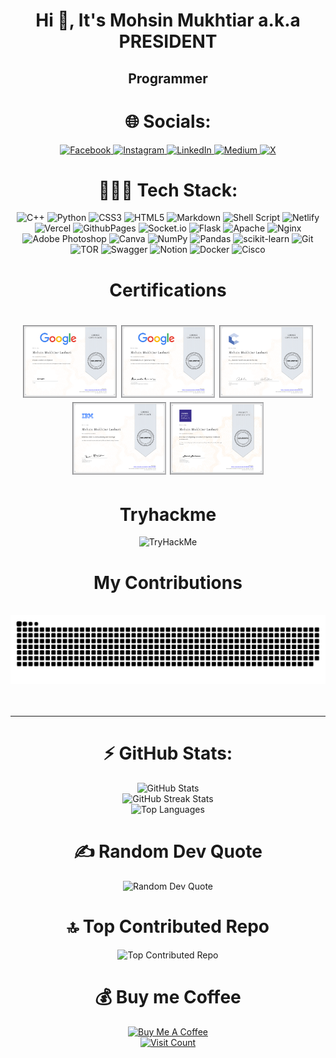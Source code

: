 <h1 align="center">Hi 👋, It's Mohsin Mukhtiar a.k.a PRESIDENT</h1>
<h2 align="center">Programmer
</h2>

<div align="center">
        <h1>🌐 Socials:</h1>
        <div>
            <a href="https://facebook.com/How.Mohsin">
                <img src="https://img.shields.io/badge/Facebook-%231877F2.svg?logo=Facebook&logoColor=white" alt="Facebook">
            </a>
            <a href="https://instagram.com/president_mohsin">
                <img src="https://img.shields.io/badge/Instagram-%23E4405F.svg?logo=Instagram&logoColor=white" alt="Instagram">
            </a>
            <a href="https://linkedin.com/in/mohsin-mukhtiar-lashari-773431288">
                <img src="https://img.shields.io/badge/LinkedIn-%230077B5.svg?logo=linkedin&logoColor=white" alt="LinkedIn">
            </a>
            <a href="https://medium.com/@PRESIDNET-XD">
                <img src="https://img.shields.io/badge/Medium-12100E?logo=medium&logoColor=white" alt="Medium">
            </a>
            <a href="https://x.com/just_mohsin">
                <img src="https://img.shields.io/badge/X-black.svg?logo=X&logoColor=white" alt="X">
            </a>
        </div>
    </div>
<div align="center">
        <h1>👨🏻‍🔬 Tech Stack:</h1>
        <div>
            <img src="https://img.shields.io/badge/c++-%2300599C.svg?style=for-the-badge&logo=c%2B%2B&logoColor=white" alt="C++">
            <img src="https://img.shields.io/badge/python-3670A0?style=for-the-badge&logo=python&logoColor=ffdd54" alt="Python">
            <img src="https://img.shields.io/badge/css3-%231572B6.svg?style=for-the-badge&logo=css3&logoColor=white" alt="CSS3">
            <img src="https://img.shields.io/badge/html5-%23E34F26.svg?style=for-the-badge&logo=html5&logoColor=white" alt="HTML5">
            <img src="https://img.shields.io/badge/markdown-%23000000.svg?style=for-the-badge&logo=markdown&logoColor=white" alt="Markdown">
            <img src="https://img.shields.io/badge/shell_script-%23121011.svg?style=for-the-badge&logo=gnu-bash&logoColor=white" alt="Shell Script">
            <img src="https://img.shields.io/badge/netlify-%23000000.svg?style=for-the-badge&logo=netlify&logoColor=#00C7B7" alt="Netlify">
            <img src="https://img.shields.io/badge/vercel-%23000000.svg?style=for-the-badge&logo=vercel&logoColor=white" alt="Vercel">
            <img src="https://img.shields.io/badge/github%20pages-121013?style=for-the-badge&logo=github&logoColor=white" alt="GithubPages">
            <img src="https://img.shields.io/badge/Socket.io-black?style=for-the-badge&logo=socket.io&badgeColor=010101" alt="Socket.io">
            <img src="https://img.shields.io/badge/flask-%23000.svg?style=for-the-badge&logo=flask&logoColor=white" alt="Flask">
            <img src="https://img.shields.io/badge/apache-%23D42029.svg?style=for-the-badge&logo=apache&logoColor=white" alt="Apache">
            <img src="https://img.shields.io/badge/nginx-%23009639.svg?style=for-the-badge&logo=nginx&logoColor=white" alt="Nginx">
            <img src="https://img.shields.io/badge/adobe%20photoshop-%2331A8FF.svg?style=for-the-badge&logo=adobe%20photoshop&logoColor=white" alt="Adobe Photoshop">
            <img src="https://img.shields.io/badge/Canva-%2300C4CC.svg?style=for-the-badge&logo=Canva&logoColor=white" alt="Canva">
            <img src="https://img.shields.io/badge/numpy-%23013243.svg?style=for-the-badge&logo=numpy&logoColor=white" alt="NumPy">
            <img src="https://img.shields.io/badge/pandas-%23150458.svg?style=for-the-badge&logo=pandas&logoColor=white" alt="Pandas">
            <img src="https://img.shields.io/badge/scikit--learn-%23F7931E.svg?style=for-the-badge&logo=scikit-learn&logoColor=white" alt="scikit-learn">
            <img src="https://img.shields.io/badge/git-%23F05033.svg?style=for-the-badge&logo=git&logoColor=white" alt="Git">
            <img src="https://img.shields.io/badge/tor-%237E4798.svg?style=for-the-badge&logo=tor-project&logoColor=white" alt="TOR">
            <img src="https://img.shields.io/badge/-Swagger-%23Clojure?style=for-the-badge&logo=swagger&logoColor=white" alt="Swagger">
            <img src="https://img.shields.io/badge/Notion-%23000000.svg?style=for-the-badge&logo=notion&logoColor=white" alt="Notion">
            <img src="https://img.shields.io/badge/docker-%230db7ed.svg?style=for-the-badge&logo=docker&logoColor=white" alt="Docker">
            <img src="https://img.shields.io/badge/cisco-%23049fd9.svg?style=for-the-badge&logo=cisco&logoColor=black" alt="Cisco">
        </div>
    </div>

    
<div align="center">
  <h1>Certifications<h1>
  <img src="assets/python-google.png" alt="Python" width="150">
  <img src="assets/cybersecurity.png" alt="Cyber" width="150">
  <img src="assets/Cpp.png" alt="Cpluscplus" width="150">
  <img src="assets/IBM.png" alt="Networking" width="150">
  <img src="assets/bash.png" alt="Bash" width="150">
</div>

<div align="center">
        <h1>Tryhackme </h1>
        <img src="https://tryhackme-badges.s3.amazonaws.com/President..png" alt="TryHackMe">

<div align="center">
  <h1>My Contributions</h1>
  <br>
  <img alt="snake eating my contributions" src="https://raw.githubusercontent.com/salesp07/salesp07/output/github-contribution-grid-snake.svg" />
  <br/><br/><br/>
</div>

---


 <div align="center">
        <h1>⚡ GitHub Stats:</h1>
        <div>
            <img src="https://github-readme-stats.vercel.app/api?username=PRESIDENT-XD&theme=dark&hide_border=false&include_all_commits=true&count_private=false" alt="GitHub Stats">
            <br/>
            <img src="https://github-readme-streak-stats.herokuapp.com/?user=PRESIDENT-XD&theme=dark&hide_border=false" alt="GitHub Streak Stats">
            <br/>
            <img src="https://github-readme-stats.vercel.app/api/top-langs/?username=PRESIDENT-XD&theme=dark&hide_border=false&include_all_commits=true&count_private=false&layout=compact" alt="Top Languages">
        </div>
    </div>

<div align="center">
        <h1>✍️ Random Dev Quote</h1>
        <div>
            <img src="https://quotes-github-readme.vercel.app/api?type=horizontal&theme=radical" alt="Random Dev Quote">
        </div>
    </div>

<div align="center">
        <h1>🔝 Top Contributed Repo</h1>
        <div>
            <img src="https://github-contributor-stats.vercel.app/api?username=PRESIDENT-XD&limit=5&theme=dark&combine_all_yearly_contributions=true" alt="Top Contributed Repo">
        </div>
    </div>

 <div align="center">
        <h1>💰 Buy me Coffee</h1>
        <div>
            <a href="https://buymeacoffee.com/president.xd">
                <img src="https://img.shields.io/badge/Buy%20Me%20a%20Coffee-ffdd00?style=for-the-badge&logo=buy-me-a-coffee&logoColor=black" alt="Buy Me A Coffee">
            </a>
        </div>
    </div>

<div align="center">
        <a href="https://visitcount.itsvg.in">
            <img src="https://visitcount.itsvg.in/api?id=PRESIDENT-XD&icon=0&color=0" alt="Visit Count">
        </a>
    </div>    
